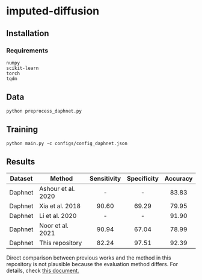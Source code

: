 # imputed-diffusion

## Installation

### Requirements

```
numpy
scikit-learn
torch
tqdm
```



## Data

```
python preprocess_daphnet.py
```

## Training

```
python main.py -c configs/config_daphnet.json
```

## Results

| Dataset | Method             | Sensitivity | Specificity | Accuracy |
|:-------:|-------------------|:-----------:|:-----------:|:--------:|
| Daphnet | Ashour et al. 2020 | - | - | 83.83 |
| Daphnet | Xia et al. 2018    | 90.60 | 69.29 | 79.95 |
| Daphnet | Li et al. 2020     | - | - | 91.90 |
| Daphnet | Noor et al. 2021   | 90.94 | 67.04 | 78.99 |
| Daphnet | This repository    | 82.24 | 97.51 | 92.39 |  |

Direct comparison between previous works and the method in this repository is not plausible because the evaluation method differs. For details, check [this document.](data/daphnet/README.md)
